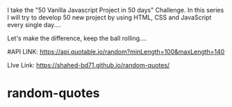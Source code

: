 I take the "50 Vanilla Javascript Project in 50 days" Challenge. In this series I will try to develop 50 new project by using HTML, CSS and JavaScript every single day....

Let's make the difference, keep the ball rolling....

#API LINK: https://api.quotable.io/random?minLength=100&maxLength=140

LIve Link: https://shahed-bd71.github.io/random-quotes/

# random-quotes
